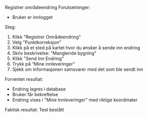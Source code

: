 Registrer områdeendring
Forutsetninger:
- Bruker er innlogget

Steg:
1. Klikk "Registrer Områdeendring"
2. Velg "Punktkorreksjon"
3. Klikk på et sted på kartet hvor du ønsker å sende inn endring
4. Skriv beskrivelse: "Manglende bygning"
5. Klikk "Send Inn Endring"
6. Trykk på “Mine innleveringer”
7. Sjekk om informasjonen samsvarer med det som ble sendt inn

Forventet resultat:
- Endring lagres i database
- Bruker får bekreftelse
- Endring vises i "Mine Innleveringer" med riktige koordinater

Faktisk resultat:
Test bestått 
